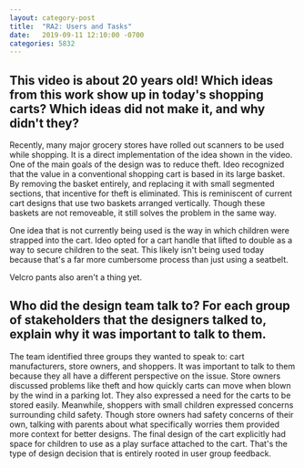 ```yaml
---
layout: category-post
title:  "RA2: Users and Tasks"
date:   2019-09-11 12:10:00 -0700
categories: 5832
---
```



## This video is about 20 years old! Which ideas from this work show up in today's shopping carts? Which ideas did not make it, and why didn't they?

Recently, many major grocery stores have rolled out scanners to be used while shopping.  It is a direct implementation of the idea shown in the video.  One of the main goals of the design was to reduce theft.  Ideo recognized that the value in a conventional shopping cart is based in its large basket.  By removing the basket entirely, and replacing it with small segmented sections, that incentive for theft is eliminated.  This is reminiscent of current cart designs that use two baskets arranged vertically.  Though these baskets are not removeable, it still solves the problem in the same way.

One idea that is not currently being used is the way in which children were strapped into the cart.  Ideo opted for a cart handle that lifted to double as a way to secure children to the seat.  This likely isn't being used today because that's a far more cumbersome process than just using a seatbelt.

Velcro pants also aren't a thing yet.

## Who did the design team talk to? For each group of stakeholders that the designers talked to, explain why it was important to talk to them.

The team identified three groups they wanted to speak to: cart manufacturers, store owners, and shoppers.  It was important to talk to them because they all have a different perspective on the issue.  Store owners discussed problems like theft and how quickly carts can move when blown by the wind in a parking lot.  They also expressed a need for the carts to be stored easily.  Meanwhile, shoppers with small children expressed concerns surrounding child safety.  Though store owners had safety concerns of their own, talking with parents about what specifically worries them provided more context for better designs.  The final design of the cart explicitly had space for children to use as a play surface attached to the cart.  That's the type of design decision that is entirely rooted in user group feedback.